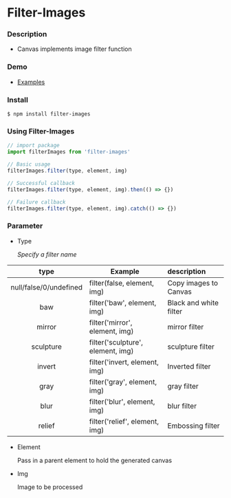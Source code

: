 # Filter-Images

### Description

- Canvas implements image filter function

### Demo

- [Examples](http://www.piszz.com/CanvasFilter/)

### Install

```base
$ npm install filter-images
```

### Using Filter-Images

```javascript
// import package
import filterImages from 'filter-images'

// Basic usage
filterImages.filter(type, element, img)

// Successful callback
filterImages.filter(type, element, img).then(() => {})

// Failure callback
filterImages.filter(type, element, img).catch(() => {})
```

### Parameter

- Type

  _Specify a filter name_

|          type          | Example                           | description            |
| :--------------------: | --------------------------------- | :--------------------- |
| null/false/0/undefined | filter(false, element, img)       | Copy images to Canvas  |
|          baw           | filter('baw', element, img)       | Black and white filter |
|         mirror         | filter('mirror', element, img)    | mirror filter          |
|       sculpture        | filter('sculpture', element, img) | sculpture filter       |
|         invert         | filter('invert, element, img)     | Inverted filter        |
|          gray          | filter('gray', element, img)      | gray filter            |
|          blur          | filter('blur', element, img)      | blur filter            |
|         relief         | filter('relief', element, img)    | Embossing filter       |

- Element

  Pass in a parent element to hold the generated canvas

* Img

  Image to be processed
